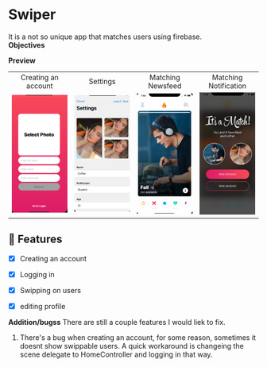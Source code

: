 # Swiper
It is a not so unique app that matches users using firebase.  
**Objectives**
 
**Preview**

<table>
<tr>
<td width="25%">
<center>Creating an account</center>
</td>
<td width="25%">
<center>Settings</center>
</td>
<td width="25%">
<center>Matching Newsfeed</center>
</td>
<td width="25%">
<center>Matching Notification</center>
</td>
</tr>
<tr>
<td width="25%">
<img src="CreatingAnAccount.png"></img>
</td>
<td width="25%">
<img src="Settings.png"></img>
</td>
<td width="25%">
<img src="MatchingFeed.png"></img>
</td>
<td width="25%">
<img src="MatchingNotification.png"></img>
</td>
</tr>
</table>

## 🌟 Features

- [x] Creating an account
- [x] Logging in 
- [x] Swipping on users 
- [x] editing profile


**Addition/bugss**
There are still a couple features I would liek to fix.
1. There's a bug when creating an account, for some reason, sometimes it doesnt show swippable users. A quick workaround is changeing the scene delegate to HomeController and logging in that way. 




